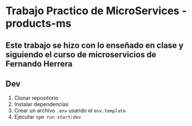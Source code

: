 # Trabajo Practico de MicroServices - products-ms

## Este trabajo se hizo con lo enseñado en clase y siguiendo el curso de microservicios de Fernando Herrera




## Dev

1. Clonar repositorio
2. Instalar dependencias
3. Crear un archivo `.env` usando el `env.template`
4. Ejecutar `npm run start:dev`
